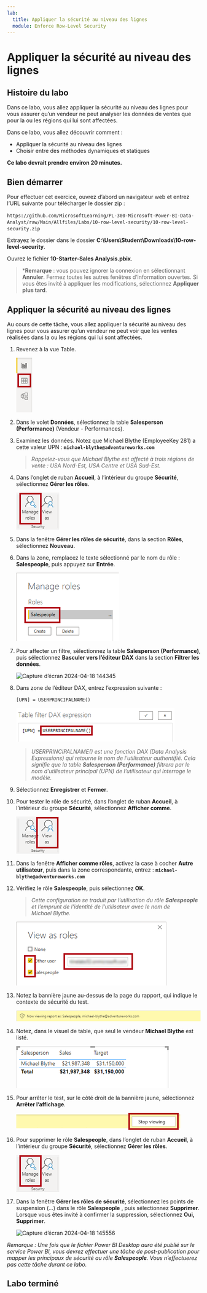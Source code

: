 ```yaml
---
lab:
  title: Appliquer la sécurité au niveau des lignes
  module: Enforce Row-Level Security
---
```


# Appliquer la sécurité au niveau des lignes

## Histoire du labo

Dans ce labo, vous allez appliquer la sécurité au niveau des lignes pour vous assurer qu’un vendeur ne peut analyser les données de ventes que pour la ou les régions qui lui sont affectées.

Dans ce labo, vous allez découvrir comment :

- Appliquer la sécurité au niveau des lignes
- Choisir entre des méthodes dynamiques et statiques

**Ce labo devrait prendre environ 20 minutes.**

## Bien démarrer

Pour effectuer cet exercice, ouvrez d’abord un navigateur web et entrez l’URL suivante pour télécharger le dossier zip :

`https://github.com/MicrosoftLearning/PL-300-Microsoft-Power-BI-Data-Analyst/raw/Main/Allfiles/Labs/10-row-level-security/10-row-level-security.zip`

Extrayez le dossier dans le dossier **C:\Users\Student\Downloads\10-row-level-security**.

Ouvrez le fichier **10-Starter-Sales Analysis.pbix**.

> ***Remarque** : vous pouvez ignorer la connexion en sélectionnant **Annuler**. Fermez toutes les autres fenêtres d’information ouvertes. Si vous êtes invité à appliquer les modifications, sélectionnez **Appliquer plus tard**.

## Appliquer la sécurité au niveau des lignes

Au cours de cette tâche, vous allez appliquer la sécurité au niveau des lignes pour vous assurer qu’un vendeur ne peut voir que les ventes réalisées dans la ou les régions qui lui sont affectées.

1. Revenez à la vue Table.

   ![Image 5701](Linked_image_Files/04-configure-data-model-in-power-bi-desktop-advanced_image20.png)

1. Dans le volet **Données**, sélectionnez la table **Salesperson (Performance)** (Vendeur - Performances).

1. Examinez les données. Notez que Michael Blythe (EmployeeKey 281) a cette valeur UPN : **`michael-blythe@adventureworks.com`**
    
    > *Rappelez-vous que Michael Blythe est affecté à trois régions de vente : USA Nord-Est, USA Centre et USA Sud-Est.*

1. Dans l’onglet de ruban **Accueil**, à l’intérieur du groupe **Sécurité**, sélectionnez **Gérer les rôles**.

    ![Image 5700](Linked_image_Files/04-configure-data-model-in-power-bi-desktop-advanced_image21.png)

1. Dans la fenêtre **Gérer les rôles de sécurité**, dans la section **Rôles**, sélectionnez **Nouveau**.

1. Dans la zone, remplacez le texte sélectionné par le nom du rôle : **Salespeople**, puis appuyez sur **Entrée**.

   ![Image 5703](Linked_image_Files/04-configure-data-model-in-power-bi-desktop-advanced_image23.png)

1. Pour affecter un filtre, sélectionnez la table **Salesperson (Performance)**, puis sélectionnez **Basculer vers l’éditeur DAX** dans la section **Filtrer les données**.

   ![Capture d’écran 2024-04-18 144345](https://github.com/afelix-95/PL-300-Microsoft-Power-BI-Data-Analyst/assets/148110824/1308d47f-2cca-4f88-9237-b02b66b4cf1e)

1. Dans zone de l’éditeur DAX, entrez l’expression suivante :

    ```DAX
    [UPN] = USERPRINCIPALNAME()
    ```

   ![Image 11](Linked_image_Files/04-configure-data-model-in-power-bi-desktop-advanced_image25.png)

    > *USERPRINCIPALNAME() est une fonction DAX (Data Analysis Expressions) qui retourne le nom de l’utilisateur authentifié. Cela signifie que la table **Salesperson (Performance)** filtrera par le nom d’utilisateur principal (UPN) de l’utilisateur qui interroge le modèle.*

1. Sélectionnez **Enregistrer** et **Fermer**.

1. Pour tester le rôle de sécurité, dans l’onglet de ruban **Accueil**, à l’intérieur du groupe **Sécurité**, sélectionnez **Afficher comme**.

   ![Image 5708](Linked_image_Files/04-configure-data-model-in-power-bi-desktop-advanced_image27.png)

1. Dans la fenêtre **Afficher comme rôles**, activez la case à cocher  **Autre utilisateur**, puis dans la zone correspondante, entrez : **`michael-blythe@adventureworks.com`**

1. Vérifiez le rôle **Salespeople**, puis sélectionnez **OK**.
    
    > *Cette configuration se traduit par l’utilisation du rôle **Salespeople** et l’emprunt de l’identité de l’utilisateur avec le nom de Michael Blythe.*

   ![Image 5709](Linked_image_Files/04-configure-data-model-in-power-bi-desktop-advanced_image28.png)

1. Notez la bannière jaune au-dessus de la page du rapport, qui indique le contexte de sécurité du test.

   ![Image 13](Linked_image_Files/04-configure-data-model-in-power-bi-desktop-advanced_image30.png)

1. Notez, dans le visuel de table, que seul le vendeur **Michael Blythe** est listé.

   ![Image 5713](Linked_image_Files/04-configure-data-model-in-power-bi-desktop-advanced_image31.png)

1. Pour arrêter le test, sur le côté droit de la bannière jaune, sélectionnez **Arrêter l’affichage**.

   ![Image 5712](Linked_image_Files/04-configure-data-model-in-power-bi-desktop-advanced_image32.png)

1. Pour supprimer le rôle **Salespeople**, dans l’onglet de ruban **Accueil**, à l’intérieur du groupe **Sécurité**, sélectionnez **Gérer les rôles**.

   ![Image 16](Linked_image_Files/04-configure-data-model-in-power-bi-desktop-advanced_image33.png)

1. Dans la fenêtre **Gérer les rôles de sécurité**, sélectionnez les points de suspension (…) dans le rôle **Salespeople** , puis sélectionnez **Supprimer**. Lorsque vous êtes invité à confirmer la suppression, sélectionnez **Oui, Supprimer**.

   ![Capture d’écran 2024-04-18 145556](https://github.com/afelix-95/PL-300-Microsoft-Power-BI-Data-Analyst/assets/148110824/deeb4eac-b639-433d-a9d4-29c8e127008e)

*Remarque : Une fois que le fichier Power BI Desktop aura été publié sur le service Power BI, vous devrez effectuer une tâche de post-publication pour mapper les principaux de sécurité au rôle **Salespeople**. Vous n’effectuerez pas cette tâche durant ce labo.*

## Labo terminé
